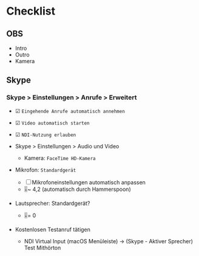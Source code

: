 # Checklist

## OBS
* Intro
* Outro
* Kamera

## Skype
### Skype > Einstellungen > Anrufe > Erweitert
* ☑ `Eingehende Anrufe automatisch annehmen`
* ☑ `Video automatisch starten`
* ☑ `NDI-Nutzung erlauben`

* Skype > Einstellungen > Audio und Video
    * Kamera: `FaceTime HD-Kamera`

* Mikrofon: `Standardgerät`
    * ☐ Mikrofoneinstellungen automatisch anpassen
    * 🎚️~ 4,2 (automatisch durch Hammerspoon)

* Lautsprecher: Standardgerät?
    * 🎚️= 0

* Kostenlosen Testanruf tätigen
    * NDI Virtual Input (macOS Menüleiste) -> (Skype - Aktiver Sprecher) Test Mithörton
